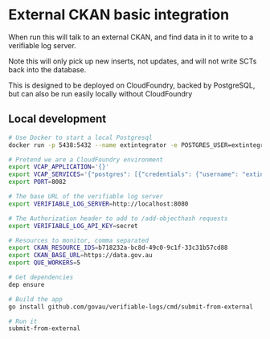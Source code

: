 # External CKAN basic integration

When run this will talk to an external CKAN, and find data in it to write to a verifiable log server.

Note this will only pick up new inserts, not updates, and will not write SCTs back into the database.

This is designed to be deployed on CloudFoundry, backed by PostgreSQL, but can also be run easily locally without CloudFoundry

## Local development

```bash
# Use Docker to start a local Postgresql
docker run -p 5438:5432 --name extintegrator -e POSTGRES_USER=extintegrator -e POSTGRES_PASSWORD=extintegrator -d postgres

# Pretend we are a CloudFoundry environment
export VCAP_APPLICATION='{}'
export VCAP_SERVICES='{"postgres": [{"credentials": {"username": "extintegrator", "host": "localhost", "password": "extintegrator", "name": "extintegrator", "port": 5438}, "tags": ["postgres"]}]}'
export PORT=8082

# The base URL of the verifiable log server
export VERIFIABLE_LOG_SERVER=http://localhost:8080

# The Authorization header to add to /add-objecthash requests
export VERIFIABLE_LOG_API_KEY=secret

# Resources to monitor, comma separated
export CKAN_RESOURCE_IDS=b718232a-bc8d-49c0-9c1f-33c31b57cd88
export CKAN_BASE_URL=https://data.gov.au
export QUE_WORKERS=5

# Get dependencies
dep ensure

# Build the app
go install github.com/govau/verifiable-logs/cmd/submit-from-external

# Run it
submit-from-external
```
